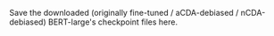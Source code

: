 Save the downloaded (originally fine-tuned / aCDA-debiased / nCDA-debiased) BERT-large's checkpoint files here.
